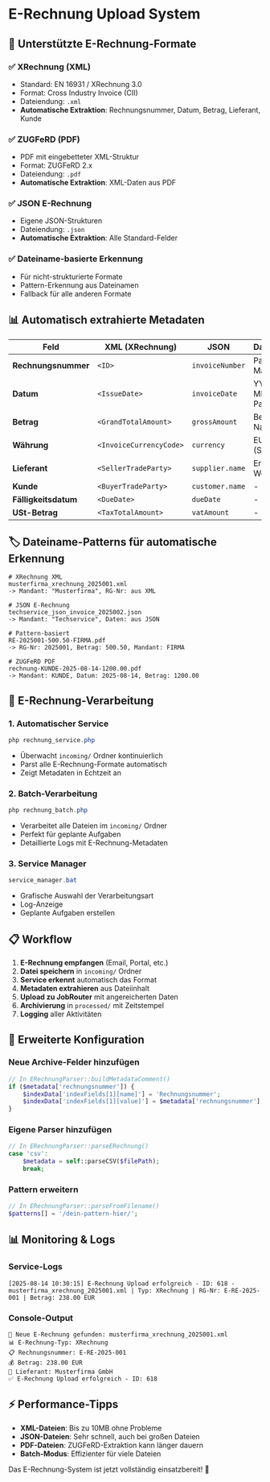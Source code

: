 # E-Rechnung Upload System 

## 🧾 Unterstützte E-Rechnung-Formate

### ✅ **XRechnung (XML)**
- Standard: EN 16931 / XRechnung 3.0
- Format: Cross Industry Invoice (CII)
- Dateiendung: `.xml`
- **Automatische Extraktion**: Rechnungsnummer, Datum, Betrag, Lieferant, Kunde

### ✅ **ZUGFeRD (PDF)**
- PDF mit eingebetteter XML-Struktur
- Format: ZUGFeRD 2.x
- Dateiendung: `.pdf`
- **Automatische Extraktion**: XML-Daten aus PDF

### ✅ **JSON E-Rechnung**
- Eigene JSON-Strukturen
- Dateiendung: `.json`
- **Automatische Extraktion**: Alle Standard-Felder

### ✅ **Dateiname-basierte Erkennung**
- Für nicht-strukturierte Formate
- Pattern-Erkennung aus Dateinamen
- Fallback für alle anderen Formate

## 📊 Automatisch extrahierte Metadaten

| Feld | XML (XRechnung) | JSON | Dateiname |
|------|----------------|------|-----------|
| **Rechnungsnummer** | `<ID>` | `invoiceNumber` | Pattern-Matching |
| **Datum** | `<IssueDate>` | `invoiceDate` | YYYY-MM-DD Pattern |
| **Betrag** | `<GrandTotalAmount>` | `grossAmount` | Betrag aus Name |
| **Währung** | `<InvoiceCurrencyCode>` | `currency` | EUR (Standard) |
| **Lieferant** | `<SellerTradeParty>` | `supplier.name` | Erstes Wort |
| **Kunde** | `<BuyerTradeParty>` | `customer.name` | - |
| **Fälligkeitsdatum** | `<DueDate>` | `dueDate` | - |
| **USt-Betrag** | `<TaxTotalAmount>` | `vatAmount` | - |

## 🏷️ Dateiname-Patterns für automatische Erkennung

```
# XRechnung XML
musterfirma_xrechnung_2025001.xml
-> Mandant: "Musterfirma", RG-Nr: aus XML

# JSON E-Rechnung  
techservice_json_invoice_2025002.json
-> Mandant: "Techservice", Daten: aus JSON

# Pattern-basiert
RE-2025001-500.50-FIRMA.pdf
-> RG-Nr: 2025001, Betrag: 500.50, Mandant: FIRMA

# ZUGFeRD PDF
rechnung-KUNDE-2025-08-14-1200.00.pdf
-> Mandant: KUNDE, Datum: 2025-08-14, Betrag: 1200.00
```

## 📁 E-Rechnung-Verarbeitung

### **1. Automatischer Service**
```powershell
php rechnung_service.php
```
- Überwacht `incoming/` Ordner kontinuierlich
- Parst alle E-Rechnung-Formate automatisch
- Zeigt Metadaten in Echtzeit an

### **2. Batch-Verarbeitung**
```powershell
php rechnung_batch.php
```
- Verarbeitet alle Dateien im `incoming/` Ordner
- Perfekt für geplante Aufgaben
- Detaillierte Logs mit E-Rechnung-Metadaten

### **3. Service Manager**
```powershell
service_manager.bat
```
- Grafische Auswahl der Verarbeitungsart
- Log-Anzeige
- Geplante Aufgaben erstellen

## 📋 Workflow

1. **E-Rechnung empfangen** (Email, Portal, etc.)
2. **Datei speichern** in `incoming/` Ordner
3. **Service erkennt** automatisch das Format
4. **Metadaten extrahieren** aus Dateiinhalt
5. **Upload zu JobRouter** mit angereicherten Daten
6. **Archivierung** in `processed/` mit Zeitstempel
7. **Logging** aller Aktivitäten

## 🔧 Erweiterte Konfiguration

### **Neue Archive-Felder hinzufügen**
```php
// In ERechnungParser::buildMetadataComment()
if ($metadata['rechnungsnummer']) {
    $indexData['indexFields[1][name]'] = 'Rechnungsnummer';
    $indexData['indexFields[1][value]'] = $metadata['rechnungsnummer'];
}
```

### **Eigene Parser hinzufügen**
```php
// In ERechnungParser::parseERechnung()
case 'csv':
    $metadata = self::parseCSV($filePath);
    break;
```

### **Pattern erweitern**
```php
// In ERechnungParser::parseFromFilename()
$patterns[] = '/dein-pattern-hier/';
```

## 📊 Monitoring & Logs

### **Service-Logs**
```
[2025-08-14 10:30:15] E-Rechnung Upload erfolgreich - ID: 618 - musterfirma_xrechnung_2025001.xml | Typ: XRechnung | RG-Nr: E-RE-2025-001 | Betrag: 238.00 EUR
```

### **Console-Output**
```
📄 Neue E-Rechnung gefunden: musterfirma_xrechnung_2025001.xml
📊 E-Rechnung-Typ: XRechnung
📋 Rechnungsnummer: E-RE-2025-001  
💰 Betrag: 238.00 EUR
🏢 Lieferant: Musterfirma GmbH
✅ E-Rechnung Upload erfolgreich - ID: 618
```

## ⚡ Performance-Tipps

- **XML-Dateien**: Bis zu 10MB ohne Probleme
- **JSON-Dateien**: Sehr schnell, auch bei großen Dateien
- **PDF-Dateien**: ZUGFeRD-Extraktion kann länger dauern
- **Batch-Modus**: Effizienter für viele Dateien

Das E-Rechnung-System ist jetzt vollständig einsatzbereit! 🚀
